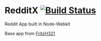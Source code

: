 RedditX [![Build Status](https://travis-ci.org/SlashmanX/RedditX.svg)](https://travis-ci.org/SlashmanX/RedditX)
====================
Reddit App built in Node-Webkit

Base app from [FritzH321](https://github.com/FritzH321/node-webkit-base-app)